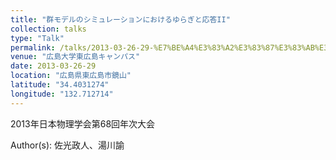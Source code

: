 ```yaml
---
title: "群モデルのシミュレーションにおけるゆらぎと応答II"
collection: talks
type: "Talk"
permalink: /talks/2013-03-26-29-%E7%BE%A4%E3%83%A2%E3%83%87%E3%83%AB%E3%81%AE%E3%82%B7%E3%83%9F%E3%83%A5%E3%83%AC%E3%83%BC%E3%82%B7%E3%83%A7%E3%83%B3%E3%81%AB%E3%81%8A%E3%81%91%E3%82%8B%E3%82%86%E3%82%89%E3%81%8E
venue: "広島大学東広島キャンパス"
date: 2013-03-26-29
location: "広島県東広島市鏡山"
latitude: "34.4031274"
longitude: "132.712714"
---
```


2013年日本物理学会第68回年次大会

Author(s): 佐光政人、湯川諭
